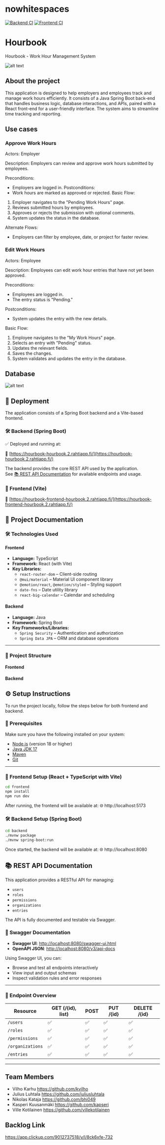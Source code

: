 # nowhitespaces

[![Backend CI](https://github.com/kvilho/nowhitespaces/actions/workflows/backend.yml/badge.svg)](https://github.com/kvilho/nowhitespaces/actions/workflows/backend.yml)
[![Frontend CI](https://github.com/kvilho/nowhitespaces/actions/workflows/frontend.yml/badge.svg)](https://github.com/kvilho/nowhitespaces/actions/workflows/frontend.yml)

# Hourbook
Hourbook - Work Hour Management System

![alt text](./documents/hourbook.jpg "Logo")


## About the project
This application is designed to help employers and employees track and manage work hours efficiently. It consists of a Java Spring Boot back-end that handles business logic, database interactions, and APIs, paired with a React front-end for a user-friendly interface. The system aims to streamline time tracking and reporting. 

## Use cases
### Approve Work Hours

Actors: Employer

Description: Employers can review and approve work hours submitted by employees.

Preconditions:

* Employers are logged in.
Postconditions:
* Work hours are marked as approved or rejected.
Basic Flow:

1. Employer navigates to the "Pending Work Hours" page.
2. Reviews submitted hours by employees.
3. Approves or rejects the submission with optional comments.
4. System updates the status in the database.

Alternate Flows:

* Employers can filter by employee, date, or project for faster review.

### Edit Work Hours

Actors: Employee

Description: Employees can edit work hour entries that have not yet been approved.

Preconditions:

* Employees are logged in.
* The entry status is "Pending."

Postconditions:

* System updates the entry with the new details.

Basic Flow:

1. Employee navigates to the "My Work Hours" page.
2. Selects an entry with "Pending" status.
3. Updates the relevant fields.
4. Saves the changes.
5. System validates and updates the entry in the database.

## Database

![alt text](./documents/HourbookDiagram.png "Relational diagram")

## 🚀 Deployment

The application consists of a Spring Boot backend and a Vite-based frontend.

### 🛠 Backend (Spring Boot)

✅ Deployed and running at:

🔗 [https://hourbook-hourbook.2.rahtiapp.fi/](https://hourbook-hourbook.2.rahtiapp.fi/)

The backend provides the core REST API used by the application.  
See [📚 REST API Documentation](#-rest-api-documentation) for available endpoints and usage.

### 🎨 Frontend (Vite)

🔗 [https://hourbook-frontend-hourbook.2.rahtiapp.fi/](https://hourbook-frontend-hourbook.2.rahtiapp.fi/)

## 📘 Project Documentation

### 🛠 Technologies Used

#### Frontend
- **Language:** TypeScript
- **Framework:** React (with Vite)
- **Key Libraries:**
  - `react-router-dom` – Client-side routing
  - `@mui/material` – Material UI component library
  - `@emotion/react`, `@emotion/styled` – Styling support
  - `date-fns` – Date utility library
  - `react-big-calendar` – Calendar and scheduling

#### Backend
- **Language:** Java
- **Framework:** Spring Boot
- **Key Frameworks/Libraries:**
  - `Spring Security` – Authentication and authorization
  - `Spring Data JPA` – ORM and database operations

---

### 📁 Project Structure

#### Frontend

#### Backend

## ⚙️ Setup Instructions

To run the project locally, follow the steps below for both frontend and backend.

### 🔧 Prerequisites

Make sure you have the following installed on your system:

- [Node.js](https://nodejs.org/) (version 18 or higher)
- [Java JDK 17](https://jdk.java.net/17/)
- [Maven](https://maven.apache.org/)
- [Git](https://git-scm.com/)

---

### 🎨 Frontend Setup (React + TypeScript with Vite)

```bash
cd frontend
npm install
npm run dev
```

After running, the frontend will be available at:
🌐 http://localhost:5173

### 🛠 Backend Setup (Spring Boot)

```bash
cd backend
./mvnw package
./mvnw spring-boot:run
```

Once started, the backend will be available at:
🌐 http://localhost:8080

## 📚 REST API Documentation

This application provides a RESTful API for managing:

- `users`
- `roles`
- `permissions`
- `organizations`
- `entries`

The API is fully documented and testable via Swagger.

### 🔗 Swagger Documentation

- **Swagger UI**: [http://localhost:8080/swagger-ui.html](http://localhost:8080/swagger-ui.html)  
- **OpenAPI JSON**: [http://localhost:8080/v3/api-docs](http://localhost:8080/v3/api-docs)

Using Swagger UI, you can:
- Browse and test all endpoints interactively
- View input and output schemas
- Inspect validation rules and error responses

---

### 🧭 Endpoint Overview

| Resource        | GET (/{id}, list) | POST | PUT /{id} | DELETE /{id} |
|----------------|-------------------|------|-----------|---------------|
| `/users`       | ✅                | ✅   | ✅        | ✅            |
| `/roles`       | ✅                | ✅   | ✅        | ✅            |
| `/permissions` | ✅                | ✅   | ✅        | ✅            |
| `/organizations` | ✅              | ✅   | ✅        | ✅            |
| `/entries`     | ✅                | ✅   | ✅        | ✅            |

---


## Team Members
- Vilho Karhu https://github.com/kvilho
- Julius Luhtala https://github.com/juliusluhtala
- Nikolas Kataja https://github.com/bhi049
- Kasperi Kuusanmäki https://github.com/kapseri
- Ville Kotilainen https://github.com/villekotilainen

## Backlog Link
https://app.clickup.com/9012737518/v/l/8ck6xfe-732
